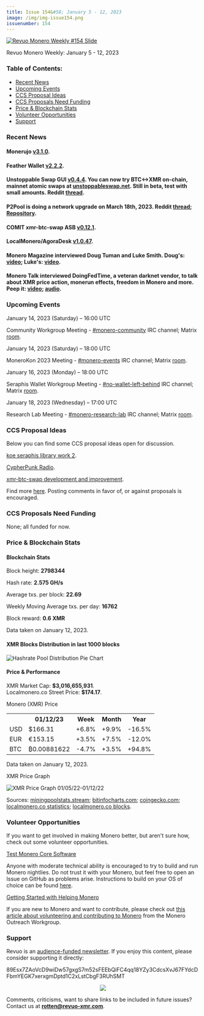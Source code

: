 ```yaml
---
title: Issue 154&#58; January 5 - 12, 2023
image: /img/img-issue154.png
issuenumber: 154
---
```

[<img src="/img/img-issue154.png" alt="Revuo Monero Weekly #154 Slide" class="img-lead">](/issue-154.html)

<p class="text-lead">Revuo Monero Weekly: January 5 - 12, 2023</p>
<!--more-->

<h3>Table of Contents:</h3>
<ul class="contents">
    <li><a href="#news">Recent News</a></li>
    <li><a href="#events">Upcoming Events</a></li>
    <li><a href="#ideas">CCS Proposal Ideas</a></li>
    <li><a href="#proposals">CCS Proposals Need Funding</a></li>
    <li><a href="#stats">Price & Blockchain Stats</a></li>
    <li><a href="#volunteer">Volunteer Opportunities</a></li>
    <li><a href="#support">Support</a></li>
</ul>

<h3 id="news">Recent News</h3>

<div class="newsbyte">
    <h4>Monerujo <a href="https://github.com/cake-tech/cake_wallet/releases/tag/v4.5.6" target="_blank">v3.1.0</a>.</h4>
</div>

<div class="newsbyte">
    <h4>Feather Wallet <a href="https://featherwallet.org/download/" target="_blank">v2.2.2</a>.</h4>
</div>

<div class="newsbyte">
    <h4>Unstoppable Swap GUI <a href="https://github.com/UnstoppableSwap/unstoppableswap-gui/releases/tag/v0.4.4" target="_blank">v0.4.4</a>. You can now try BTC<->XMR on-chain, mainnet atomic swaps at <a href="https://unstoppableswap.net/" target="_blank">unstoppableswap.net</a>. Still in beta, test with small amounts. Reddit <a href="https://teddit.adminforge.de/r/Monero/comments/105oamh/try_out_the_atomic_swaps_gui_on_mainnet/" target="_blank">thread</a>.</h4>
</div>

<div class="newsbyte">
    <h4>P2Pool is doing a network upgrade on March 18th, 2023. Reddit <a href="https://teddit.adminforge.de/r/MoneroMining/comments/1095730/psa_p2pool_network_upgrade_aka_hardfork_on_march/" target="_blank">thread</a>; <a href="https://github.com/SChernykh/p2pool/tree/hardfork" target="_blank">Repository</a>.</h4>
</div>

<div class="newsbyte">
    <h4>COMIT xmr-btc-swap ASB <a href="https://github.com/comit-network/xmr-btc-swap/releases/tag/0.12.1" target="_blank">v0.12.1</a>.</h4>
</div>

<div class="newsbyte">
    <h4>LocalMonero/AgoraDesk <a href="https://github.com/AgoraDesk-LocalMonero/agoradesk-app-foss/releases/tag/v1.0.47" target="_blank">v1.0.47</a>.</h4>
</div>

<div class="newsbyte">
    <h4>Monero Magazine interviewed Doug Tuman and Luke Smith. Doug's: <a href="https://piped.adminforge.de/watch?v=0bQAuEAjbnA" target="_blank">video</a>; Luke's: <a href="https://piped.adminforge.de/watch?v=JvLbiZiBowk" target="_blank">video</a>.</h4>
</div>

<div class="newsbyte">
    <h4>Monero Talk interviewed DoingFedTime, a veteran darknet vendor, to talk about XMR price action, monerun effects, freedom in Monero and more. Peep it: <a href="https://piped.adminforge.de/watch?v=uxQbAEhbx-k" target="_blank">video</a>; <a href="https://www.monerotalk.live/veteran-darknet-vendor-doingfedtime" target="_blank">audio</a>.</h4>
</div>

<h3 id="events">Upcoming Events</h3>

<div class="event">
    <p class="date" markdown="1">January 14, 2023 (Saturday) – 16:00 UTC</p>
    <p markdown="1">Community Workgroup Meeting - <a href="irc://irc.libera.chat/#monero-community" target="_blank">#monero-community</a> IRC channel; Matrix <a href="https://matrix.to/#/#monero-community:monero.social" target="_blank">room</a>.</p>
</div>

<div class="event">
    <p class="date" markdown="1">January 14, 2023 (Saturday) – 18:00 UTC</p>
    <p markdown="1">MoneroKon 2023 Meeting - <a href="irc://irc.libera.chat/#monero-events" target="_blank">#monero-events</a> IRC channel; Matrix <a href="https://matrix.to/#/#monero-events:monero.social" target="_blank">room</a>.</p>
</div>

<div class="event">
    <p class="date" markdown="1">January 16, 2023 (Monday) – 18:00 UTC</p>
    <p markdown="1">Seraphis Wallet Workgroup Meeting - <a href="irc://irc.libera.chat/#no-wallet-left-behind" target="_blank">#no-wallet-left-behind</a> IRC channel; Matrix <a href="https://matrix.to/#/#no-wallet-left-behind:monero.social" target="_blank">room</a>.</p>
</div>

<div class="event">
    <p class="date" markdown="1">January 18, 2023 (Wednesday) – 17:00 UTC</p>
    <p markdown="1">Research Lab Meeting - <a href="irc://irc.libera.chat/#monero-research-lab" target="_blank">#monero-research-lab</a> IRC channel; Matrix <a href="https://matrix.to/#/#monero-research-lab:monero.social" target="_blank">room</a>.</p>
</div>

<h3 id="ideas">CCS Proposal Ideas</h3>

<p>Below you can find some CCS proposal ideas open for discussion.</p>

<div class="proposal">
<p><a href="https://repo.getmonero.org/monero-project/ccs-proposals/-/merge_requests/369" target="_blank">koe seraphis library work 2</a>.</p>
</div>

<div class="proposal">
<p><a href="https://repo.getmonero.org/monero-project/ccs-proposals/-/merge_requests/357" target="_blank">CypherPunk Radio</a>.</p>
</div>

<div class="proposal">
<p><a href="https://repo.getmonero.org/monero-project/ccs-proposals/-/merge_requests/355" target="_blank">xmr-btc-swap development and improvement</a>.</p>
</div>

<div class="proposal">
<p>Find more <a href="https://ccs.getmonero.org/ideas/" target="_blank">here</a>. Posting comments in favor of, or against proposals is encouraged.</p>
</div>

<h3 id="proposals">CCS Proposals Need Funding</h3>

<p>None; all funded for now.</p>

<h3 id="stats">Price & Blockchain Stats</h3>

<h4 class="stat">Blockchain Stats</h4>

<div class="bcstats">
    <p>Block height: <b>2798344</b></p>
    <p>Hash rate: <b>2.575 GH/s</b></p>
    <p>Average txs. per block: <b>22.69</b></p>
    <p>Weekly Moving Average txs. per day: <b>16762</b></p>
    <p>Block reward: <b>0.6 XMR</b></p>
</div>
<p class="note">Data taken on January 12, 2023.</p>

<h4 class="stat">XMR Blocks Distribution in last 1000 blocks</h4>
<p><img src="/img/hashrate-pool-distribution-01121.png" alt="Hashrate Pool Distribution Pie Chart"/></p>

<h4 class="stat" id="price-stat">Price & Performance</h4>

<div class="price-intro">XMR Market Cap: <b>$3,016,655,931</b>.<br/>Localmonero.co Street Price: <b>$174.17</b>.</div>

<p class="table-title">Monero (XMR) Price</p>
<table class="price-table">
  <tr class="row1">
    <th></th>
    <th>01/12/23</th>
    <th>Week</th>
    <th>Month</th>
    <th>Year</th>
  </tr>
  <tr>
    <td data-th="XMR to">USD</td>
    <td data-th="01/12/23">$166.31</td>
    <td data-th="Week" class="green">+6.8%</td>
    <td data-th="Month" class="green">+9.9%</td>
    <td data-th="Year" class="red">-16.5%</td>
  </tr>
  <tr class="row3">
    <td data-th="XMR to">EUR</td>
    <td data-th="01/12/23">€153.15</td>
    <td data-th="Week" class="green">+3.5%</td>
    <td data-th="Month" class="green">+7.5%</td>
    <td data-th="Year" class="red">-12.0%</td>
  </tr>
  <tr>
    <td data-th="XMR to">BTC</td>
    <td data-th="01/12/23">₿0.00881622</td>
    <td data-th="Week" class="red">-4.7%</td>
    <td data-th="Month" class="green">+3.5%</td>
    <td data-th="Year" class="green">+94.8%</td>
  </tr>
</table>
<p class="note">Data taken on January 12, 2023.</p>

<p class="table-title">XMR Price Graph</p>

![XMR Price Graph 01/05/22-01/12/22](/img/weekly-chart-01121.png "XMR Price Graph 01/05/22-01/12/22")

Sources: <a href="https://miningpoolstats.stream/monero" target="_blank">miningpoolstats.stream</a>; <a href="https://bitinfocharts.com/monero/" target="_blank">bitinfocharts.com</a>; <a href="https://www.coingecko.com/en/coins/monero" target="_blank">coingecko.com</a>; <a href="https://localmonero.co/statistics" target="_blank">localmonero.co statistics</a>; <a href="https://localmonero.co/blocks" target="_blank">localmonero.co blocks</a>.

<h3 id="volunteer">Volunteer Opportunities</h3>

<p>If you want to get involved in making Monero better, but aren't sure how, check out some volunteer opportunities.</p>

<div class="newsbyte">
    <p class="date"><a href="https://github.com/monero-project/monero" target="_blank">Test Monero Core Software</a></p>
    <p>Anyone with moderate technical ability is encouraged to try to build and run Monero nightlies. Do not trust it with your Monero, but feel free to open an Issue on GitHub as problems arise. Instructions to build on your OS of choice can be found <a href="https://github.com/monero-project/monero#compiling-monero-from-source" target="_blank">here</a>. </p>
</div>

<div class="newsbyte">
    <p class="date"><a href="https://github.com/monero-project/monero" target="_blank">Getting Started with Helping Monero</a></p>
    <p>If you are new to Monero and want to contribute, please check out <a href="https://www.monerooutreach.org/stories/getting-started-helping-monero.php" target="_blank">this article about volunteering and contributing to Monero</a> from the Monero Outreach Workgroup. </p>
</div>

<h3 id="support">Support</h3>

<p markdown="1">Revuo is an <a href="https://revuo-xmr.com/support/">audience-funded newsletter</a>. If you enjoy this content, please consider supporting it directly:</p>

<p class="address" markdown="1">89Esx7ZAoVcD9wiDw57gxgS7m52sFEEbQiFC4qq18YZy3CdcsXvJ67FYdcDFbmYEGK7xerxgmDptd1C2xLstCbgF3RUhSMT</p>

<p><center><a href="monero:89Esx7ZAoVcD9wiDw57gxgS7m52sFEEbQiFC4qq18YZy3CdcsXvJ67FYdcDFbmYEGK7xerxgmDptd1C2xLstCbgF3RUhSMT" class="qr"><img src="/img/donate-monero.jpg" style="max-width: 200px;"/></a></center></p>

Comments, criticisms, want to share links to be included in future issues? Contact us at **rotten@revuo-xmr.com**.
